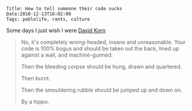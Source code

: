     Title: How to tell someone their code sucks
    Date:2010-12-13T16:02:00
    Tags: pablolife, rants, culture

Some days I just wish I were
[David Korn](http://www.cygwin.com/ml/cygwin/2005-08/msg00520.html)

> No, it's completely wrong-headed, insane and unreasonable.  Your code is
> 100% bogus and should be taken out the back, lined up against a wall, and
> machine-gunned.
>
>
> Then the bleeding corpse should be hung, drawn and quartered.
>
>
> Then burnt.
>
>
>
> Then the smouldering rubble should be jumped up and down on.
>
>
>
>
>
> By a hippo.

<!-- more -->

